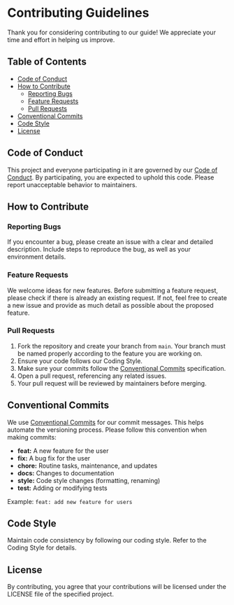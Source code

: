 # Contributing Guidelines

Thank you for considering contributing to our guide! We appreciate your time and effort in helping us improve.

## Table of Contents

- [Code of Conduct](#code-of-conduct)
- [How to Contribute](#how-to-contribute)
  - [Reporting Bugs](#reporting-bugs)
  - [Feature Requests](#feature-requests)
  - [Pull Requests](#pull-requests)
- [Conventional Commits](#conventional-commits)
- [Code Style](#code-style)
- [License](#license)

## Code of Conduct

This project and everyone participating in it are governed by our [Code of Conduct](CODE_OF_CONDUCT.md). By participating, you are expected to uphold this code. Please report unacceptable behavior to maintainers.

## How to Contribute

### Reporting Bugs

If you encounter a bug, please create an issue with a clear and detailed description. Include steps to reproduce the bug, as well as your environment details.

### Feature Requests

We welcome ideas for new features. Before submitting a feature request, please check if there is already an existing request. If not, feel free to create a new issue and provide as much detail as possible about the proposed feature.

### Pull Requests

1. Fork the repository and create your branch from `main`. Your branch must be named properly according to the feature you are working on.
2. Ensure your code follows our Coding Style.
3. Make sure your commits follow the [Conventional Commits](#conventional-commits) specification.
4. Open a pull request, referencing any related issues.
5. Your pull request will be reviewed by maintainers before merging.

## Conventional Commits

We use [Conventional Commits](https://www.conventionalcommits.org/en/v1.0.0/) for our commit messages. This helps automate the versioning process. Please follow this convention when making commits:

- **feat:** A new feature for the user
- **fix:** A bug fix for the user
- **chore:** Routine tasks, maintenance, and updates
- **docs:** Changes to documentation
- **style:** Code style changes (formatting, renaming)
- **test:** Adding or modifying tests

Example: `feat: add new feature for users`

## Code Style

Maintain code consistency by following our coding style. Refer to the Coding Style for details.

## License

By contributing, you agree that your contributions will be licensed under the LICENSE file of the specified project.
